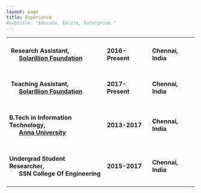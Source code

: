 ```yaml
---
layout: page
title: Experience
#subtitle: "Educate, Excite, Enterprise."
---
```


<center>
<table>

<tr>
<td><h4> <span class="fa fa-suitcase about-icon"></span> &nbsp;Research Assistant, <br> &nbsp;&nbsp;&nbsp;&nbsp;&nbsp;&nbsp;<a href="https://solarillionfoundation.org/" target="_blank">Solarillion Foundation</a></h4></td><td><h4>2016-Present</h4></td><td><h4>Chennai, India</h4></td>
</tr>

<tr>
<td><h4> <span class="fa fa-users about-icon"></span> &nbsp;Teaching Assistant, <br> &nbsp;&nbsp;&nbsp;&nbsp;&nbsp;&nbsp;<a href="https://solarillionfoundation.org/" target="_blank">Solarillion Foundation</a></h4></td><td><h4>2017-Present</h4></td><td><h4>Chennai, India</h4></td>
</tr>

<tr>
<td><h4> <span class="fa fa-graduation-cap about-icon"></span> B.Tech in Information Technology, <br> &nbsp;&nbsp;&nbsp;&nbsp;&nbsp;&nbsp;<a href="http://www.ssn.edu.in/" target="_blank">Anna University</h4></td><td><h4>2013-2017</h4></td><td><h4>Chennai, India</h4></td>
</tr>

<tr>
<td><h4> <span class="fa fa-graduation-cap about-icon"></span> Undergrad Student Researcher, <br> &nbsp;&nbsp;&nbsp;&nbsp;&nbsp;&nbsp;SSN College Of Engineering</h4></td><td><h4>2015-2017</h4></td><td><h4>Chennai, India</h4></td>
</tr>

</table>
